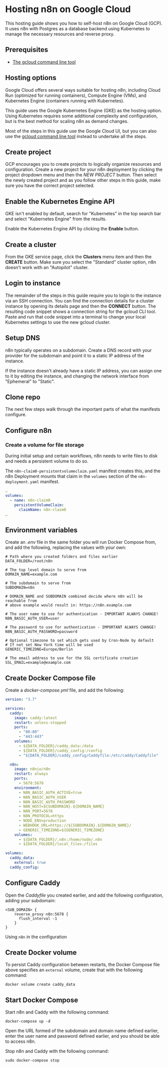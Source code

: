 # Hosting n8n on Google Cloud

This hosting guide shows you how to self-host n8n on Google Cloud (GCP). It uses n8n with Postgres as a database backend using Kubernetes to manage the necessary resources and reverse proxy.

## Prerequisites
- [The gcloud command line tool](https://cloud.google.com/sdk/gcloud/)

## Hosting options

Google Cloud offers several ways suitable for hosting n8n, including Cloud Run (optimized for running containers), Compute Engine (VMs), and Kubernetes Engine (containers running with Kubernetes).

This guide uses the Google Kubernetes Engine (GKE) as the hosting option. Using Kubernetes requires some additional complexity and configuration, but is the best method for scaling n8n as demand changes.

Most of the steps in this guide use the Google Cloud UI, but you can also use the [gcloud command line tool](https://cloud.google.com/sdk/gcloud/) instead to undertake all the steps.

## Create project

GCP encourages you to create projects to logically organize resources and configuration. Create a new project for your n8n deployment by clicking the project dropdown menu and then the _NEW PROJECT_ button. Then select the newly created project and as you follow other steps in this guide, make sure you have the correct project selected.



## Enable the Kubernetes Engine API

GKE isn't enabled by default, search for "Kubernetes" in the top search bar and select "Kubernetes Engine" from the results.

Enable the Kubernetes Engine API by clicking the __Enable__ button.

## Create a cluster

From the GKE service page, click the **Clusters** menu item and then the **CREATE** button. Make sure you select the "Standard" cluster option, n8n doesn't work with an "Autopilot" cluster.



## Login to instance

The remainder of the steps in this guide require you to login to the instance via an SSH connection. You can find the connection details for a cluster instance by opening its details page and then the **CONNECT** button. The resulting code snippet shows a connection string for the gcloud CLI tool. Paste and run that code snippet into a terminal to change your local Kubernetes settings to use the new gcloud cluster.




## Setup DNS

n8n typically operates on a subdomain. Create a DNS record with your provider for the subdomain and point it to a static IP address of the instance.

If the instance doesn't already have a static IP address, you can assign one to it by editing the instance, and changing the network interface from "Ephemeral" to "Static".

<!-- TODO: Kubernetes handles? -->
<!-- ## Open ports

To set up http connections to the instance, you need to open Firewall rules. You can do this when creating or editing an instance from the _Firewall_ section, or you can [use the gcloud CLI tool to open the ports](https://cloud.google.com/vpc/docs/firewall-rules-logging). -->

## Clone repo


The next few steps walk through the important parts of what the manifests configure.

## Configure n8n

### Create a volume for file storage

During initial setup and certain workflows, n8n needs to write files to disk and needs a persistent volume to do so.

The `n8n-claim0-persistentvolumeclaim.yaml` manifest creates this, and the n8n Deployment mounts that claim in the `volumes` section of the `n8n-deployment.yaml` manifest.

```yaml
…
volumes:
  - name: n8n-claim0
    persistentVolumeClaim:
      claimName: n8n-claim0
…
```


## Environment variables

Create an _.env_ file in the same folder you will run Docker Compose from, and add the following, replacing the values with your own:

```env
# Path where you created folders and files earlier
DATA_FOLDER=/root/n8n

# The top level domain to serve from
DOMAIN_NAME=example.com

# The subdomain to serve from
SUBDOMAIN=n8n

# DOMAIN_NAME and SUBDOMAIN combined decide where n8n will be reachable from
# above example would result in: https://n8n.example.com

# The user name to use for authentication - IMPORTANT ALWAYS CHANGE!
N8N_BASIC_AUTH_USER=user

# The password to use for authentication - IMPORTANT ALWAYS CHANGE!
N8N_BASIC_AUTH_PASSWORD=password

# Optional timezone to set which gets used by Cron-Node by default
# If not set New York time will be used
GENERIC_TIMEZONE=Europe/Berlin

# The email address to use for the SSL certificate creation
SSL_EMAIL=example@example.com
```

## Create Docker Compose file

Create a _docker-compose.yml_ file, and add the following:

```yaml
version: "3.7"

services:
  caddy:
    image: caddy:latest
    restart: unless-stopped
    ports:
      - "80:80"
      - "443:443"
    volumes:
      - ${DATA_FOLDER}/caddy_data:/data
      - ${DATA_FOLDER}/caddy_config:/config
      - "${DATA_FOLDER}/caddy_config/Caddyfile:/etc/caddy/Caddyfile"

  n8n:
    image: n8nio/n8n
    restart: always
    ports:
      - 5678:5678
    environment:
      - N8N_BASIC_AUTH_ACTIVE=true
      - N8N_BASIC_AUTH_USER
      - N8N_BASIC_AUTH_PASSWORD
      - N8N_HOST=${SUBDOMAIN}.${DOMAIN_NAME}
      - N8N_PORT=5678
      - N8N_PROTOCOL=https
      - NODE_ENV=production
      - WEBHOOK_URL=https://${SUBDOMAIN}.${DOMAIN_NAME}/
      - GENERIC_TIMEZONE=${GENERIC_TIMEZONE}
    volumes:
      - ${DATA_FOLDER}/.n8n:/home/node/.n8n
      - ${DATA_FOLDER}/local_files:/files

volumes:
  caddy_data:
    external: true
  caddy_config:
```

## Configure Caddy

Open the _Caddyfile_ you created earlier, and add the following configuration, adding your subdomain:

```text
<SUB_DOMAIN> {
    reverse_proxy n8n:5678 {
      flush_interval -1
    }
}
```

Using `n8n` in the configuration

## Create Docker volume

To persist Caddy configuration between restarts, the Docker Compose file above specifies an `external` volume, create that with the following command:

```shell
docker volume create caddy_data
```

## Start Docker Compose

Start n8n and Caddy with the following command:

```shell
docker-compose up -d
```

Open the URL formed of the subdomain and domain name defined earlier, enter the user name and password defined earlier, and you should be able to access n8n.

Stop n8n and Caddy with the following command:

```shell
sudo docker-compose stop
```